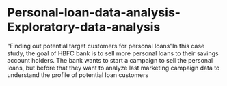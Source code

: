 # Personal-loan-data-analysis-Exploratory-data-analysis
“Finding out potential target customers for personal loans”In this case study, the goal of HBFC bank is to sell more personal loans to their savings account holders. The bank wants to start a campaign to sell the personal loans, but before that they want to analyze last marketing campaign data to understand the profile of potential loan customers
